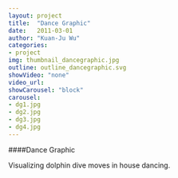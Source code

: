 ```yaml
---
layout: project
title:  "Dance Graphic"
date:   2011-03-01
author: "Kuan-Ju Wu"
categories:
- project
img: thumbnail_dancegraphic.jpg
outline: outline_dancegraphic.svg
showVideo: "none"
video_url:
showCarousel: "block"
carousel:
- dg1.jpg
- dg2.jpg
- dg3.jpg
- dg4.jpg
---
```

####Dance Graphic

Visualizing dolphin dive moves in house dancing.
